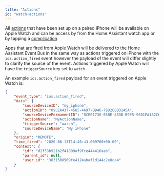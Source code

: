 ```yaml
---
title: "Actions"
id: "watch-actions"
---
```


All [actions](/core/actions.md) that have been set up on a paired iPhone will be available on Apple Watch and can be access by from the Home Assistant watch app or by tapping a [complication](complications.md).

Apps that are fired from Apple Watch will be delivered to the Home Assistant Event Bus in the same way as actions triggered on iPhone with the `ios.action_fired` event however the payload of the event will differ slightly to clarify the source of the event. Actions triggered by Apple Watch will have the `triggerSource` key set to `watch`.

An example `ios.action_fired` payload for an event triggered on Apple Watch is:

```json
{
    "event_type": "ios.action_fired",
    "data": {
        "sourceDeviceID": "my_iphone",
        "actionID": "09CEA437-4585-4A97-B946-79D2C8B3145A",
        "sourceDevicePermanentID": "BCEE1730-E6BE-453B-B9E5-9601FA182C64",
        "actionName": "MyActionName",
        "triggerSource": "watch",
        "sourceDeviceName": "My iPhone"
    },
    "origin": "REMOTE",
    "time_fired": "2020-06-13T14:40:43.009700+00:00",
    "context": {
        "id": "d2f58b921b2f41809af9fce444416aab",
        "parent_id": null,
        "user_id": "3831508509fe4124abaf1d144c2e8ca4"
    }
}
```
